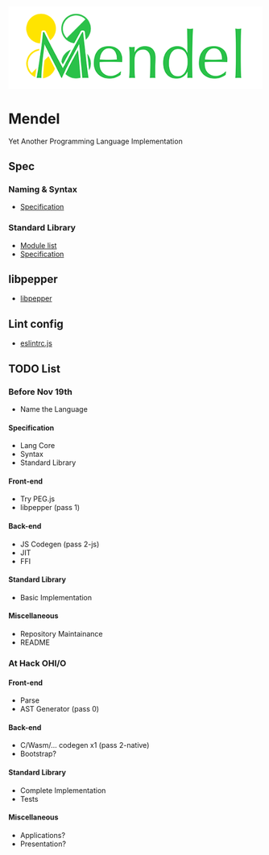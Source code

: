 ![Mendel Logo](/logo.png)


# Mendel

Yet Another Programming Language Implementation

## Spec

### Naming & Syntax

* [Specification](https://github.com/hczhcz/Mendel/blob/master/lang.spec.md)

### Standard Library

* [Module list](https://github.com/hczhcz/Mendel/blob/master/lib.modules.org)
* [Specification](https://github.com/hczhcz/Mendel/blob/master/lib.spec.org)

## libpepper

* [libpepper](https://github.com/hczhcz/libpepper)

## Lint config

* [eslintrc.js](https://github.com/hczhcz/Mendel/blob/master/eslintrc.js)

## TODO List

### Before Nov 19th

* Name the Language

#### Specification

* Lang Core
* Syntax
* Standard Library

#### Front-end

* Try PEG.js
* libpepper (pass 1)

#### Back-end

* JS Codegen (pass 2-js)
* JIT
* FFI

#### Standard Library

* Basic Implementation

#### Miscellaneous

* Repository Maintainance
* README

### At Hack OHI/O

#### Front-end

* Parse
* AST Generator (pass 0)

#### Back-end

* C/Wasm/... codegen x1 (pass 2-native)
* Bootstrap?

#### Standard Library

* Complete Implementation
* Tests

#### Miscellaneous

* Applications?
* Presentation?
